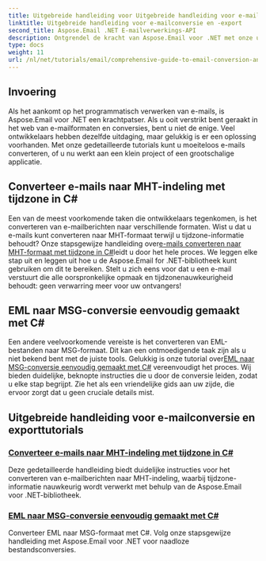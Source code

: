 ```yaml
---
title: Uitgebreide handleiding voor Uitgebreide handleiding voor e-mailconversie en -export
linktitle: Uitgebreide handleiding voor e-mailconversie en -export
second_title: Aspose.Email .NET E-mailverwerkings-API
description: Ontgrendel de kracht van Aspose.Email voor .NET met onze uitgebreide tutorials voor Uitgebreide handleiding voor e-mailconversie en -export. Leer eenvoudig formaten te converteren.
type: docs
weight: 11
url: /nl/net/tutorials/email/comprehensive-guide-to-email-conversion-and-export/
---
```

## Invoering

Als het aankomt op het programmatisch verwerken van e-mails, is Aspose.Email voor .NET een krachtpatser. Als u ooit verstrikt bent geraakt in het web van e-mailformaten en conversies, bent u niet de enige. Veel ontwikkelaars hebben dezelfde uitdaging, maar gelukkig is er een oplossing voorhanden. Met onze gedetailleerde tutorials kunt u moeiteloos e-mails converteren, of u nu werkt aan een klein project of een grootschalige applicatie.

## Converteer e-mails naar MHT-indeling met tijdzone in C#

 Een van de meest voorkomende taken die ontwikkelaars tegenkomen, is het converteren van e-mailberichten naar verschillende formaten. Wist u dat u e-mails kunt converteren naar MHT-formaat terwijl u tijdzone-informatie behoudt? Onze stapsgewijze handleiding over[e-mails converteren naar MHT-formaat met tijdzone in C#](./convert-emails-to-mht-format-with-timezone-in-csharp/)leidt u door het hele proces. We leggen elke stap uit en leggen uit hoe u de Aspose.Email for .NET-bibliotheek kunt gebruiken om dit te bereiken. Stelt u zich eens voor dat u een e-mail verstuurt die alle oorspronkelijke opmaak en tijdzonenauwkeurigheid behoudt: geen verwarring meer voor uw ontvangers!

## EML naar MSG-conversie eenvoudig gemaakt met C#

 Een andere veelvoorkomende vereiste is het converteren van EML-bestanden naar MSG-formaat. Dit kan een ontmoedigende taak zijn als u niet bekend bent met de juiste tools. Gelukkig is onze tutorial over[EML naar MSG-conversie eenvoudig gemaakt met C#](./eml-to-msg-convert-made-easy-using-csharp/) vereenvoudigt het proces. Wij bieden duidelijke, beknopte instructies die u door de conversie leiden, zodat u elke stap begrijpt. Zie het als een vriendelijke gids aan uw zijde, die ervoor zorgt dat u geen cruciale details mist. 

## Uitgebreide handleiding voor e-mailconversie en exporttutorials
### [Converteer e-mails naar MHT-indeling met tijdzone in C#](./convert-emails-to-mht-format-with-timezone-in-csharp/)
Deze gedetailleerde handleiding biedt duidelijke instructies voor het converteren van e-mailberichten naar MHT-indeling, waarbij tijdzone-informatie nauwkeurig wordt verwerkt met behulp van de Aspose.Email voor .NET-bibliotheek.
### [EML naar MSG-conversie eenvoudig gemaakt met C#](./eml-to-msg-convert-made-easy-using-csharp/)
Converteer EML naar MSG-formaat met C#. Volg onze stapsgewijze handleiding met Aspose.Email voor .NET voor naadloze bestandsconversies.